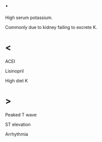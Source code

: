 # .

High serum potassium.

Commonly due to kidney failing to excrete K.

# <

ACEI

Lisinopril

High diet K

# >

Peaked T wave

ST elevation

Arrhythmia
